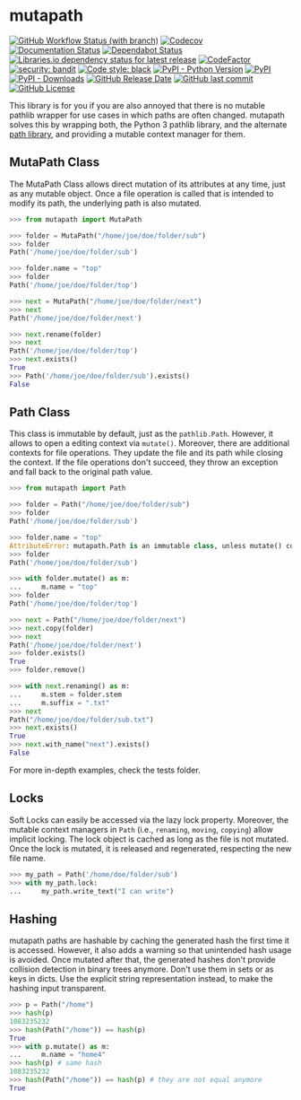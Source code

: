 # mutapath

[![GitHub Workflow Status (with branch)](https://img.shields.io/github/actions/workflow/status/matfax/mutapath/build.yml?branch=main&style=for-the-badge)](https://github.com/matfax/mutapath/actions)
[![Codecov](https://img.shields.io/codecov/c/github/matfax/mutapath?style=for-the-badge)](https://codecov.io/gh/matfax/mutapath)
[![Documentation Status](https://readthedocs.org/projects/mutapath/badge/?version=latest&style=for-the-badge)](https://mutapath.readthedocs.io/en/latest/?badge=latest)
[![Dependabot Status](https://img.shields.io/badge/dependabot-enabled-blue?style=for-the-badge&logo=dependabot&color=0366d6)](https://github.com/matfax/mutapath/network/updates)
[![Libraries.io dependency status for latest release](https://img.shields.io/librariesio/release/pypi/mutapath?style=for-the-badge)](https://libraries.io/pypi/mutapath)
[![CodeFactor](https://www.codefactor.io/repository/github/matfax/mutapath/badge?style=for-the-badge)](https://www.codefactor.io/repository/github/matfax/mutapath)
[![security: bandit](https://img.shields.io/badge/security-bandit-purple.svg?style=for-the-badge)](https://github.com/PyCQA/bandit)
[![Code style: black](https://img.shields.io/badge/code%20style-black-000000.svg?style=for-the-badge)](https://github.com/psf/black)
[![PyPI - Python Version](https://img.shields.io/pypi/pyversions/mutapath?style=for-the-badge)](https://pypi.org/project/mutapath/)
[![PyPI](https://img.shields.io/pypi/v/mutapath?color=%2339A7A6&style=for-the-badge)](https://pypi.org/project/mutapath/)
[![PyPI - Downloads](https://img.shields.io/pypi/dm/mutapath?color=ff69b4&style=for-the-badge)](https://pypistats.org/packages/mutapath)
[![GitHub Release Date](https://img.shields.io/github/release-date/matfax/mutapath?color=%23986293&style=for-the-badge)](https://github.com/matfax/mutapath/releases)
[![GitHub last commit](https://img.shields.io/github/last-commit/matfax/mutapath?color=9cf&style=for-the-badge)](https://github.com/matfax/mutapath/commits/main)
[![GitHub License](https://img.shields.io/github/license/matfax/mutapath.svg?style=for-the-badge)](https://github.com/matfax/mutapath/blob/main/LICENSE)

This library is for you if you are also annoyed that there is no mutable pathlib wrapper for use cases in which paths are often changed.
mutapath solves this by wrapping both, the Python 3 pathlib library, and the alternate  [path library](https://pypi.org/project/path/), and providing a mutable context manager for them.

## MutaPath Class

The MutaPath Class allows direct mutation of its attributes at any time, just as any mutable object.
Once a file operation is called that is intended to modify its path, the underlying path is also mutated.

```python
>>> from mutapath import MutaPath
```
```python
>>> folder = MutaPath("/home/joe/doe/folder/sub")
>>> folder
Path('/home/joe/doe/folder/sub')
```
```python
>>> folder.name = "top"
>>> folder
Path('/home/joe/doe/folder/top')
```
```python
>>> next = MutaPath("/home/joe/doe/folder/next")
>>> next
Path('/home/joe/doe/folder/next')
```
```python
>>> next.rename(folder)
>>> next
Path('/home/joe/doe/folder/top')
>>> next.exists()
True
>>> Path('/home/joe/doe/folder/sub').exists()
False
```

## Path Class

This class is immutable by default, just as the `pathlib.Path`. However, it allows to open a editing context via `mutate()`.
Moreover, there are additional contexts for file operations. They update the file and its path while closing the context.
If the file operations don't succeed, they throw an exception and fall back to the original path value.

```python
>>> from mutapath import Path
```
```python
>>> folder = Path("/home/joe/doe/folder/sub")
>>> folder
Path('/home/joe/doe/folder/sub')
```
```python
>>> folder.name = "top"
AttributeError: mutapath.Path is an immutable class, unless mutate() context is used.
>>> folder
Path('/home/joe/doe/folder/sub')
```
```python
>>> with folder.mutate() as m:
...     m.name = "top"
>>> folder
Path('/home/joe/doe/folder/top')
```
```python
>>> next = Path("/home/joe/doe/folder/next")
>>> next.copy(folder)
>>> next
Path('/home/joe/doe/folder/next')
>>> folder.exists()
True
>>> folder.remove()
```
```python
>>> with next.renaming() as m:
...     m.stem = folder.stem
...     m.suffix = ".txt"
>>> next
Path("/home/joe/doe/folder/sub.txt")
>>> next.exists()
True
>>> next.with_name("next").exists()
False
```

For more in-depth examples, check the tests folder.

## Locks

Soft Locks can easily be accessed via the lazy lock property.
Moreover, the mutable context managers in `Path` (i.e., `renaming`, `moving`, `copying`) allow implicit locking.
The lock object is cached as long as the file is not mutated. 
Once the lock is mutated, it is released and regenerated, respecting the new file name.

```python
>>> my_path = Path('/home/doe/folder/sub')
>>> with my_path.lock:
...     my_path.write_text("I can write")
```

## Hashing

mutapath paths are hashable by caching the generated hash the first time it is accessed.
However, it also adds a warning so that unintended hash usage is avoided.
Once mutated after that, the generated hashes don't provide collision detection in binary trees anymore.
Don't use them in sets or as keys in dicts.
Use the explicit string representation instead, to make the hashing input transparent.

```python
>>> p = Path("/home")
>>> hash(p)
1083235232
>>> hash(Path("/home")) == hash(p)
True
>>> with p.mutate() as m:
...     m.name = "home4"
>>> hash(p) # same hash
1083235232
>>> hash(Path("/home")) == hash(p) # they are not equal anymore
True
```
